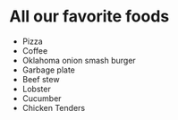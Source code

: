 # All our favorite foods

- Pizza
- Coffee
- Oklahoma onion smash burger
- Garbage plate
- Beef stew
- Lobster
- Cucumber
- Chicken Tenders

